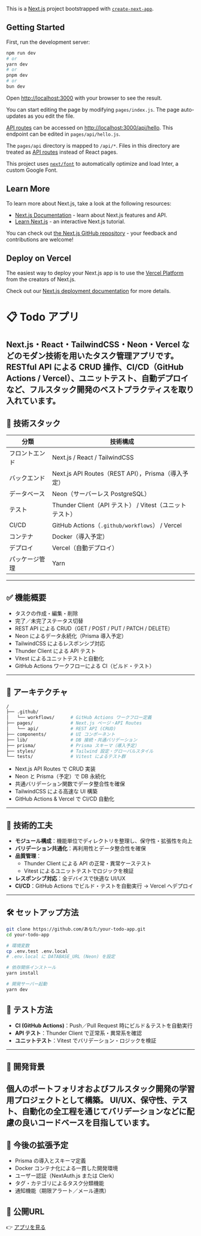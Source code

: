 This is a [Next.js](https://nextjs.org/) project bootstrapped with [`create-next-app`](https://github.com/vercel/next.js/tree/canary/packages/create-next-app).

## Getting Started

First, run the development server:

```bash
npm run dev
# or
yarn dev
# or
pnpm dev
# or
bun dev
```

Open [http://localhost:3000](http://localhost:3000) with your browser to see the result.

You can start editing the page by modifying `pages/index.js`. The page auto-updates as you edit the file.

[API routes](https://nextjs.org/docs/api-routes/introduction) can be accessed on [http://localhost:3000/api/hello](http://localhost:3000/api/hello). This endpoint can be edited in `pages/api/hello.js`.

The `pages/api` directory is mapped to `/api/*`. Files in this directory are treated as [API routes](https://nextjs.org/docs/api-routes/introduction) instead of React pages.

This project uses [`next/font`](https://nextjs.org/docs/basic-features/font-optimization) to automatically optimize and load Inter, a custom Google Font.

## Learn More

To learn more about Next.js, take a look at the following resources:

- [Next.js Documentation](https://nextjs.org/docs) - learn about Next.js features and API.
- [Learn Next.js](https://nextjs.org/learn) - an interactive Next.js tutorial.

You can check out [the Next.js GitHub repository](https://github.com/vercel/next.js/) - your feedback and contributions are welcome!

## Deploy on Vercel

The easiest way to deploy your Next.js app is to use the [Vercel Platform](https://vercel.com/new?utm_medium=default-template&filter=next.js&utm_source=create-next-app&utm_campaign=create-next-app-readme) from the creators of Next.js.

Check out our [Next.js deployment documentation](https://nextjs.org/docs/deployment) for more details.

# 📋 Todo アプリ

Next.js・React・TailwindCSS・Neon・Vercel などのモダン技術を用いたタスク管理アプリです。RESTful API による CRUD 操作、CI/CD（GitHub Actions / Vercel）、ユニットテスト、自動デプロイなど、フルスタック開発のベストプラクティスを取り入れています。
---

## 🚀 技術スタック

| 分類      | 技術構成                                         |
| ------- | -------------------------------------------- |
| フロントエンド | Next.js / React / TailwindCSS                |
| バックエンド  | Next.js API Routes（REST API），Prisma（導入予定）    |
| データベース  | Neon（サーバーレス PostgreSQL）                      |
| テスト     | Thunder Client（API テスト） / Vitest（ユニットテスト）    |
| CI/CD   | GitHub Actions（`.github/workflows`） / Vercel |
| コンテナ    | Docker（導入予定）                                 |
| デプロイ    | Vercel（自動デプロイ）                               |
| パッケージ管理 | Yarn                                         |
---

## ✅ 機能概要

* タスクの作成・編集・削除
* 完了／未完了ステータス切替
* REST API による CRUD（GET / POST / PUT / PATCH / DELETE）
* Neon によるデータ永続化（Prisma 導入予定）
* TailwindCSS によるレスポンシブ対応
* Thunder Client による API テスト
* Vitest によるユニットテストと自動化
* GitHub Actions ワークフローによる CI（ビルド・テスト）
---
## 🧠 アーキテクチャ

```bash
/
├── .github/
│   └── workflows/      # GitHub Actions ワークフロー定義
├── pages/              # Next.js ページ・API Routes
│   └── api/            # REST API (CRUD)
├── components/         # UI コンポーネント
├── lib/                # DB 接続・共通バリデーション
├── prisma/             # Prisma スキーマ（導入予定）
├── styles/             # Tailwind 設定・グローバルスタイル
└── tests/              # Vitest によるテスト群
```

* Next.js API Routes で CRUD 実装
* Neon と Prisma（予定）で DB 永続化
* 共通バリデーション関数でデータ整合性を確保
* TailwindCSS による高速な UI 構築
* GitHub Actions & Vercel で CI/CD 自動化
---

## 🧩 技術的工夫

* **モジュール構成**：機能単位でディレクトリを整理し、保守性・拡張性を向上
* **バリデーション共通化**：再利用性とデータ整合性を確保
* **品質管理**：
  * Thunder Client による API の正常・異常ケーステスト
  * Vitest によるユニットテストでロジックを検証
* **レスポンシブ対応**：全デバイスで快適な UI/UX
* **CI/CD**：GitHub Actions でビルド・テストを自動実行 → Vercel へデプロイ
---

## 🛠 セットアップ方法

```bash
git clone https://github.com/あなた/your-todo-app.git
cd your-todo-app

# 環境変数
cp .env.test .env.local
# .env.local に DATABASE_URL (Neon) を設定

# 依存関係インストール
yarn install

# 開発サーバー起動
yarn dev
```
## 🔬 テスト方法

* **CI (GitHub Actions)**：Push／Pull Request 時にビルド＆テストを自動実行
* **API テスト**：Thunder Client で正常系・異常系を確認
* **ユニットテスト**：Vitest でバリデーション・ロジックを検証
---

## 🎯 開発背景

個人のポートフォリオおよびフルスタック開発の学習用プロジェクトとして構築。
UI/UX、保守性、テスト、自動化の全工程を通じてバリデーションなどに配慮の良いコードベースを目指しています。
---
## 🔮 今後の拡張予定

* Prisma の導入とスキーマ定義
* Docker コンテナ化による一貫した開発環境
* ユーザー認証（NextAuth.js または Clerk）
* タグ・カテゴリによるタスク分類機能
* 通知機能（期限アラート／メール連携）

## 🔗 公開URL
👉 [アプリを見る](https://my-todo-9h6e.vercel.app/)